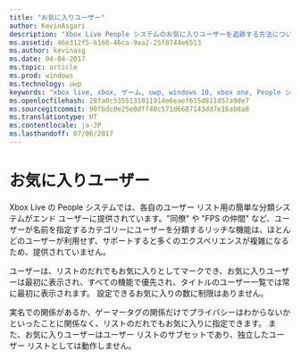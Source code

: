 ```yaml
---
title: "お気に入りユーザー"
author: KevinAsgari
description: "Xbox Live People システムのお気に入りユーザーを追跡する方法について説明します。"
ms.assetid: 46e312f5-6160-46ca-9aa2-25f8744e6513
ms.author: kevinasg
ms.date: 04-04-2017
ms.topic: article
ms.prod: windows
ms.technology: uwp
keywords: "xbox live, xbox, ゲーム, uwp, windows 10, xbox one, People システム, お気に入り"
ms.openlocfilehash: 28fa0c5355131011914e6eaef615d811d57a9de7
ms.sourcegitcommit: 90fbdc0e25e0dff40c571d6687143dd7e16ab8a8
ms.translationtype: HT
ms.contentlocale: ja-JP
ms.lasthandoff: 07/06/2017
---
```

# <a name="favorite-people"></a>お気に入りユーザー

Xbox Live の People システムでは、各自のユーザー リスト用の簡単な分類システムがエンド ユーザーに提供されています。"同僚" や "FPS の仲間" など、ユーザーが名前を指定するカテゴリーにユーザーを分類するリッチな機能は、ほとんどのユーザーが利用せず、サポートすると多くのエクスペリエンスが複雑になるため、提供されていません。

ユーザーは、リストのだれでもお気に入りとしてマークでき、お気に入りユーザーは最初に表示され、すべての機能で優先され、タイトルのユーザー一覧では常に最初に表示されます。 設定できるお気に入りの数に制限はありません。

実名での関係があるか、ゲーマータグの関係だけでプライバシーはわからないかといったことに関係なく、リストのだれでもお気に入りに指定できます。 また、お気に入りユーザーはユーザー リストのサブセットであり、独立したユーザー リストとしては動作しません。
